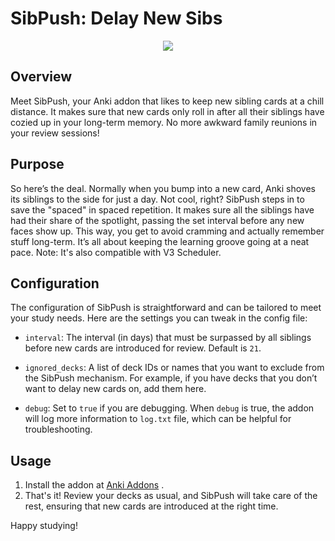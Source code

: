 # SibPush: Delay New Sibs

<center>
    <img src="https://derdemystifier.github.io/SibPush_Delay-New-Sibs/images/illustration.jpg">
</center>

## Overview

Meet SibPush, your Anki addon that likes to keep new sibling cards at a chill distance. It makes sure that new cards only roll in after all their siblings have cozied up in your long-term memory. No more awkward family reunions in your review sessions!

## Purpose

So here’s the deal. Normally when you bump into a new card, Anki shoves its siblings to the side for just a day. Not cool, right? SibPush steps in to save the "spaced" in spaced repetition. It makes sure all the siblings have had their share of the spotlight, passing the set interval before any new faces show up. This way, you get to avoid cramming and actually remember stuff long-term. It’s all about keeping the learning groove going at a neat pace.
Note: It's also compatible with V3 Scheduler.

## Configuration

The configuration of SibPush is straightforward and can be tailored to meet your study needs. Here are the settings you can tweak in the config file:

-   `interval`: The interval (in days) that must be surpassed by all siblings before new cards are introduced for review. Default is `21`.

-   `ignored_decks`: A list of deck IDs or names that you want to exclude from the SibPush mechanism. For example, if you have decks that you don’t want to delay new cards on, add them here.

-   `debug`: Set to `true` if you are debugging. When `debug` is true, the addon will log more information to `log.txt` file, which can be helpful for troubleshooting.

## Usage

1. Install the addon at [Anki Addons](https://ankiweb.net/shared/info/1856111213) .
2. That's it! Review your decks as usual, and SibPush will take care of the rest, ensuring that new cards are introduced at the right time.

Happy studying!
